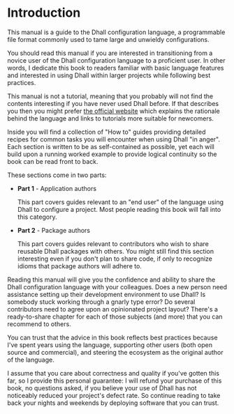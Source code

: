 # Introduction

This manual is a guide to the Dhall configuration language, a programmable file
format commonly used to tame large and unwieldy configurations.

You should read this manual if you are interested in transitioning from a novice
user of the Dhall configuration language to a proficient user.  In other words,
I dedicate this book to readers familiar with basic language features and
interested in using Dhall within larger projects while following best practices.

This manual is not a tutorial, meaning that you probably will not find the
contents interesting if you have never used Dhall before.  If that describes you
then you might prefer [the official website](http://dhall-lang.org/) which
explains the rationale behind the language and links to tutorials more suitable
for newcomers.

Inside you will find a collection of "How to" guides providing detailed recipes
for common tasks you will encounter when using Dhall "in anger".  Each section
is written to be as self-contained as possible, yet each will build upon a
running worked example to provide logical continuity so the book can be read
front to back.

These sections come in two parts:

* **Part 1** - Application authors

  This part covers guides relevant to an "end user" of the language using Dhall
  to configure a project.  Most people reading this book will fall into this
  category.

* **Part 2** - Package authors

  This part covers guides relevant to contributors who wish to share reusable
  Dhall packages with others.  You might still find this section interesting
  even if you don't plan to share code, if only to recognize idioms that package
  authors will adhere to.

Reading this manual will give you the confidence and ability to share the Dhall
configuration language with your colleagues.  Does a new person need assistance
setting up their development environment to use Dhall?  Is somebody stuck
working through a gnarly type error?  Do several contributors need to agree upon
an opinionated project layout?  There's a ready-to-share chapter for each of
those subjects (and more) that you can recommend to others.

You can trust that the advice in this book reflects best practices because I've
spent years using the language, supporting other users (both open source and
commercial), and steering the ecosystem as the original author of the language.

I assume that you care about correctness and quality if you've gotten this far,
so I provide this personal guarantee: I will refund your purchase of this book,
no questions asked, if you believe your use of Dhall has not noticeably reduced
your project's defect rate.  So continue reading to take back your nights and
weekends by deploying software that you can trust.

[dhall-kubernetes]: https://github.com/dhall-lang/dhall-kubernetes
